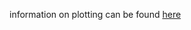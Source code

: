 information on plotting can be found [here](https://nx10.github.io/httpgd/articles/a01_how-to-get-started.html)

